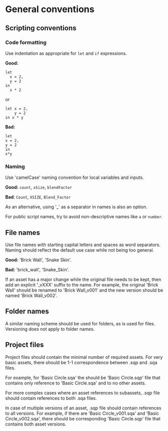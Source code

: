# General conventions


## Scripting conventions


### Code formatting

Use indentation as appropriate for `let` and `if` expressions.

**Good:**

```
let
  x = 2,
  y = 2
in
  x * 2
```

or

```
let x = 2,
    y = 2
in x * y
```

**Bad:**

```
let
x = 2,
y = 2
in
x*y
```

### Naming

Use 'camelCase' naming convention for local variables and inputs.

**Good:** `count`, `xSize`, `blendFactor` 

**Bad**: `Count`, `XSIZE`, `Blend_Factor`

As an alternative, using '_' as a separator in names is also an option.

For public script names, try to avoid non-descriptive names like `a` or `number`.


## File names

Use file names with starting capital letters and spaces as word separators. Naming
should reflect the default use case while not being too general.

**Good:** 'Brick Wall', 'Snake Skin'.

**Bad:** 'brick_wall', 'Snake_Skin'.

If an asset has a major change while the original file needs to be kept, then add an explicit '_vXXX' suffix to the name.
For example, the original 'Brick Wall' should be renamed to 'Brick Wall_v001' and the new version should be named 'Brick Wall_v002'.


## Folder names

A similar naming scheme should be used for folders, as is used for files. Versioning does not apply to folder names.


## Project files

Project files should contain the minimal number of required assets. For very basic assets, there should be 1-1 correspondence between .sqp and .sqa files. 

For example, for 'Basic Circle.sqa' the should be 'Basic Circle.sqp' file that contains only reference to 'Basic Circle.sqa' and to no other assets.

For more complex cases where an asset references to subassets, .sqp file should contain references to both .sqa files.

In case of multiple versions of an asset, .sqp file should contain references to all versions. For example, if there are 'Basic Circle_v001.sqa' and 'Basic Circle_v002.sqa', there should be corresponding 'Basic Circle.sqp' file that contains both asset versions.

